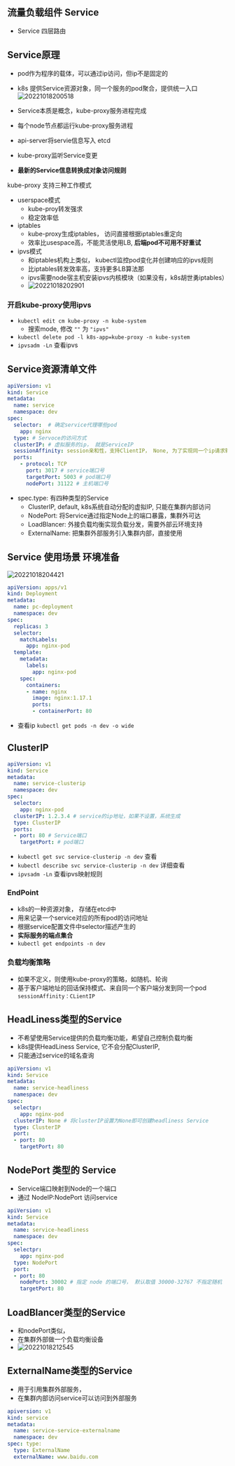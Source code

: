 ##  流量负载组件 Service
- Service 四层路由


## Service原理
- pod作为程序的载体，可以通过ip访问，但ip不是固定的
- k8s 提供Service资源对象，同一个服务的pod聚合，提供统一入口
![20221018200518](https://sprintln-1256351233.cos.ap-shanghai.myqcloud.com/img/20221018200518.png)

- Service本质是概念，kube-proxy服务进程完成
- 每个node节点都运行kube-proxy服务进程
- api-server将servie信息写入 etcd
- kube-proxy监听Service变更
- **最新的Service信息转换成对象访问规则**

kube-proxy 支持三种工作模式
- userspace模式
  - kube-proy转发强求
  - 稳定效率低
- iptables
  - kube-proxy生成iptables， 访问直接根据iptables重定向
  - 效率比usespace高，不能灵活使用LB, **后端pod不可用不好重试**
- ipvs模式
  - 和iptables机构上类似， kubectl监控pod变化并创建响应的ipvs规则
  - 比iptables转发效率高，支持更多LB算法那
  - ipvs需要node宿主机安装ipvs内核模块（如果没有，k8s胡世勇iptables）
  - ![20221018202901](https://sprintln-1256351233.cos.ap-shanghai.myqcloud.com/img/20221018202901.png)

### 开启kube-proxy使用ipvs
- `kubectl edit cm kube-proxy -n kube-system`
  - 搜索mode, 修改 `""` 为 `"ipvs"`
- `kubectl delete pod -l k8s-app=kube-proxy -n kube-system`
- `ipvsadm -Ln` 查看ipvs

## Service资源清单文件
``` yml
apiVersion: v1
kind: Service
metadata: 
  name: service
  namespace: dev
spec:
  selector:  # 确定service代理哪些pod
    app: nginx
  type: # Servoce的访问方式
  clusterIP: # 虚拟服务的ip， 就是ServiceIP
  sessionAffinity: session亲和性，支持ClientIP， None, 为了实现同一个ip请求转发到同一个pod
  ports: 
    - protocol: TCP
      port: 3017 # service端口号
      targetPort: 5003 # pod端口号
      nodePort: 31122 # 主机端口号
```
- spec.type: 有四种类型的Service
  - ClusterIP, default, k8s系统自动分配的虚拟IP, 只能在集群内部访问
  - NodePort: 将Service通过指定Node上的端口暴露，集群外可达
  - LoadBlancer: 外接负载均衡实现负载分发，需要外部云环境支持
  - ExternalName: 把集群外部服务引入集群内部，直接使用

## Service 使用场景  环境准备
![20221018204421](https://sprintln-1256351233.cos.ap-shanghai.myqcloud.com/img/20221018204421.png)

``` yml
apiVersion: apps/v1
kind: Deployment
metadata:
  name: pc-deployment
  namespace: dev
spec:
  replicas: 3
  selector:
    matchLabels:
      app: nginx-pod
  template:
    metadata:
      labels:
        app: nginx-pod
    spec:
      containers:
      - name: nginx
        image: nginx:1.17.1
        ports:
        - containerPort: 80
```
- 查看ip `kubectl get pods -n dev -o wide`
## ClusterIP
``` yml
apiVersion: v1
kind: Service
metadata:
  name: service-clusterip
  namespace: dev
spec:
  selector:
    app: nginx-pod
  clusterIP: 1.2.3.4 # service的ip地址，如果不设置，系统生成
  type: ClusterIP
  ports:
  - port: 80 # Service端口
    targetPort: # pod端口
```
- `kubectl get svc service-clusterip -n dev` 查看
- `kubectl describe svc service-clusterip -n dev` 详细查看
- `ipvsadm -Ln` 查看ipvs映射规则

### EndPoint
- k8s的一种资源对象， 存储在etcd中
- 用来记录一个service对应的所有pod的访问地址
- 根据service配置文件中selector描述产生的
- **实际服务的端点集合**
- `kubectl get endpoints -n dev`

### 负载均衡策略
- 如果不定义，则使用kube-proxy的策略，如随机、轮询
- 基于客户端地址的回话保持模式、来自同一个客户端分发到同一个pod `sessionAffinity：CLientIP`


## HeadLiness类型的Service
- 不希望使用Service提供的负载均衡功能，希望自己控制负载均衡
- k8s提供HeadLiness Service, 它不会分配ClusterIP,
- 只能通过service的域名查询

``` yml 
apiVersion: v1
kind: Service
metadata:
  name: service-headliness
  namespace: dev
spec:
  selectpr:
    app: nginx-pod
  clusterIP: None # 将clusterIP设置为None即可创建headliness Service
  type: ClusterIP
  port:
  - port: 80
    targetPort: 80
```

## NodePort 类型的 Service
- Service端口映射到Node的一个端口
- 通过 NodeIP:NodePort 访问service

``` yml 
apiVersion: v1
kind: Service
metadata:
  name: service-headliness
  namespace: dev
spec:
  selectpr:
    app: nginx-pod
  type: NodePort
  port:
  - port: 80
    nodePort: 30002 # 指定 node 的端口号， 默认取值 30000-32767 不指定随机
    targetPort: 80
```

## LoadBlancer类型的Service
- 和nodePort类似，
- 在集群外部做一个负载均衡设备
- ![20221018212545](https://sprintln-1256351233.cos.ap-shanghai.myqcloud.com/img/20221018212545.png)

## ExternalName类型的Service
- 用于引用集群外部服务，
- 在集群内部访问service可以访问到外部服务
``` yml 
apiversion: v1
kind: service
metadata:
  name: service-service-externalname
  namespace: dev
spec: type:
  type: ExternalName
  externalName: www.baidu.com
```